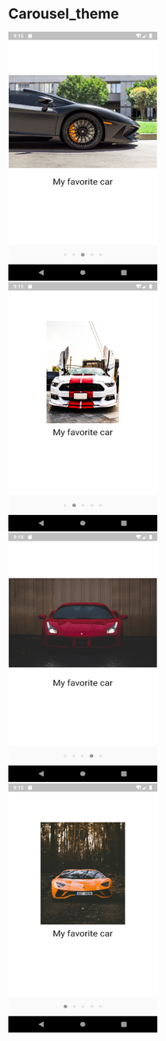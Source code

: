 # Carousel_theme

<p float="left">
<img src="screenshots/a4.png" width="300", height="500">
  <img src="screenshots/a3.png" width="300", height="500">
<img src="screenshots/a2.png" width="300", height="500">
<img src="screenshots/a1.png" width="300", height="500">
</p>
